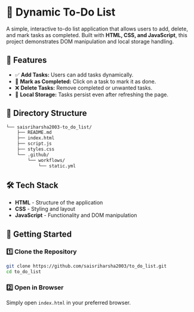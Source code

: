 # 📌 Dynamic To-Do List

A simple, interactive to-do list application that allows users to add, delete, and mark tasks as completed. Built with **HTML, CSS, and JavaScript**, this project demonstrates DOM manipulation and local storage handling.

## 🚀 Features

- ✅ **Add Tasks:** Users can add tasks dynamically.
- 📝 **Mark as Completed:** Click on a task to mark it as done.
- ❌ **Delete Tasks:** Remove completed or unwanted tasks.
- 💾 **Local Storage:** Tasks persist even after refreshing the page.

## 📂 Directory Structure

```bash
└── saisriharsha2003-to_do_list/
    ├── README.md
    ├── index.html
    ├── script.js
    ├── styles.css
    └── .github/
        └── workflows/
            └── static.yml
```

## 🛠️ Tech Stack

- **HTML** - Structure of the application
- **CSS** - Styling and layout
- **JavaScript** - Functionality and DOM manipulation

## 🚀 Getting Started

### 1️⃣ Clone the Repository

```bash
git clone https://github.com/saisriharsha2003/to_do_list.git
cd to_do_list
```
### 2️⃣ Open in Browser

Simply open `index.html` in your preferred browser.
